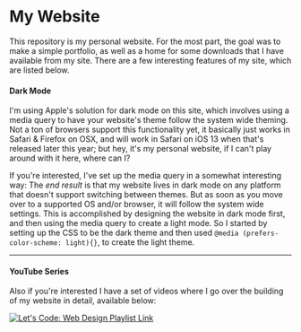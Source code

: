 # My Website

This repository is my personal website. For the most part, the goal was to make a simple portfolio, as well as a home for some downloads that I have available from my site. There are a few interesting features of my site, which are listed below.

#### Dark Mode
I'm using Apple's solution for dark mode on this site, which involves using a media query to have your website's theme follow the system wide theming. Not a ton of browsers support this functionality yet, it basically just works in Safari & Firefox on OSX, and will work in Safari on iOS 13 when that's released later this year; but hey, it's my personal website, if I can't play around with it here, where can I?

If you're interested, I've set up the media query in a somewhat interesting way: The *end result* is that my website lives in dark mode on any platform that doesn't support switching between themes. But as soon as you move over to a supported OS and/or browser, it will follow the system wide settings.
This is accomplished by designing the website in dark mode first, and then using the media query to create a light mode. So I started by setting up the CSS to be the dark theme and then used ```@media (prefers-color-scheme: light){}```, to create the light theme.

----
#### YouTube Series

Also if you're interested I have a set of videos where I go over the building of my website in detail, available below:

[![Let's Code: Web Design Playlist Link](http://i3.ytimg.com/vi/eonmkZtYB7g/maxresdefault.jpg)](https://www.youtube.com/playlist?list=PLIYVhRocqRoT6yvieIyNehUz6VnB6hXhF)
